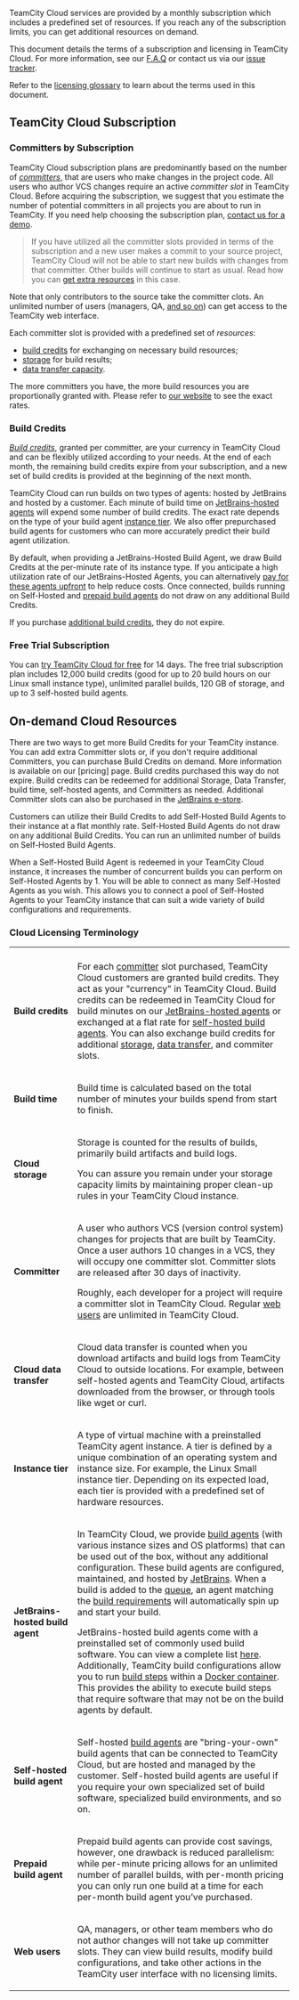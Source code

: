 [//]: # (title: TeamCity Cloud Subscription and Licensing)
[//]: # (auxiliary-id: TeamCity Cloud Subscription and Licensing)

TeamCity Cloud services are provided by a monthly subscription which includes a predefined set of resources. If you reach any of the subscription limits, you can get additional resources on demand.

This document details the terms of a subscription and licensing in TeamCity Cloud. For more information, see our [F.A.Q]() or contact us via our [issue tracker](https://youtrack.jetbrains.com/issues/TCC).

Refer to the [licensing glossary](#Cloud+Licensing+Terminology) to learn about the terms used in this document.

## TeamCity Cloud Subscription

### Committers by Subscription

TeamCity Cloud subscription plans are predominantly based on the number of _[committers](#cloud-committers)_, that are users who make changes in the project code. All users who author VCS changes require an active _committer slot_ in TeamCity Cloud. Before acquiring the subscription, we suggest that you estimate the number of potential committers in all projects you are about to run in TeamCity. If you need help choosing the subscription plan, [contact us for a demo](https://www.jetbrains.com/teamcity/request-a-demo/).

>If you have utilized all the committer slots provided in terms of the subscription and a new user makes a commit to your source project, TeamCity Cloud will not be able to start new builds with changes from that committer. Other builds will continue to start as usual. Read how you can [get extra resources](#On-demand+Cloud+Resources) in this case.

Note that only contributors to the source take the committer clots. An unlimited number of users (managers, QA, [and so on](#cloud-web-users)) can get access to the TeamCity web interface.

Each committer slot is provided with a predefined set of _resources_:
* [build credits](#cloud-build-credits) for exchanging on necessary build resources;
* [storage](#cloud-storage) for build results;
* [data transfer capacity](#cloud-data-transfer).

The more committers you have, the more build resources you are proportionally granted with. Please refer to [our website]() to see the exact rates.

### Build Credits

_[Build credits](#cloud-build-credits)_, granted per committer, are your currency in TeamCity Cloud and can be flexibly utilized according to your needs. At the end of each month, the remaining build credits expire from your subscription, and a new set of build credits is provided at the beginning of the next month.

TeamCity Cloud can run builds on two types of agents: hosted by JetBrains and hosted by a customer. Each minute of build time on [JetBrains-hosted agents](#cloud-jb-hosted-agents) will expend some number of build credits. The exact rate depends on the type of your build agent [instance tier](). We also offer prepurchased build agents for customers who can more accurately predict their build agent utilization.

By default, when providing a JetBrains-Hosted Build Agent, we draw Build Credits at the per-minute rate of its instance type. If you anticipate a high utilization rate of our JetBrains-Hosted Agents, you can alternatively [pay for these agents upfront]() to help reduce costs. Once connected, builds running on Self-Hosted and [prepaid build agents](#cloud-prepaid-agents) do not draw on any additional Build Credits.

If you purchase [additional build credits](#On-demand+Cloud+Resources), they do not expire.

### Free Trial Subscription

You can [try TeamCity Cloud for free]() for 14 days. The free trial subscription plan includes 12,000 build credits (good for up to 20 build hours on our Linux small instance type), unlimited parallel builds, 120 GB of storage, and up to 3 self-hosted build agents.

## On-demand Cloud Resources

There are two ways to get more Build Credits for your TeamCity instance. You can add extra Committer slots or, if you don't require additional Committers, you can purchase Build Credits on demand. More information is available on our [pricing] page. Build credits purchased this way do not expire. Build credits can be redeemed for additional Storage, Data Transfer, build time, self-hosted agents, and Committers as needed. Additional Committer slots can also be purchased in the [JetBrains e-store]().

Customers can utilize their Build Credits to add Self-Hosted Build Agents to their instance at a flat monthly rate. Self-Hosted Build Agents do not draw on any additional Build Credits. You can run an unlimited number of builds on Self-Hosted Build Agents.

When a Self-Hosted Build Agent is redeemed in your TeamCity Cloud instance, it increases the number of concurrent builds you can perform on Self-Hosted Agents by 1. You will be able to connect as many Self-Hosted Agents as you wish. This allows you to connect a pool of Self-Hosted Agents to your TeamCity instance that can suit a wide variety of build configurations and requirements.

### Cloud Licensing Terminology

<table>
<tr><td></td><td></td></tr>

<tr>
<td id="cloud-build-credits" auxiliary-id="cloud-build-credits">

__Build credits__

</td>

<td>

For each [committer](#cloud-committers) slot purchased, TeamCity Cloud customers are granted build credits. They act as your "currency" in TeamCity Cloud. Build credits can be redeemed in TeamCity Cloud for build minutes on our [JetBrains-hosted agents](#cloud-jb-hosted-agents) or exchanged at a flat rate for [self-hosted build agents](#cloud-self-hosted-agents). You can also exchange build credits for additional [storage](#cloud-storage), [data transfer](#cloud-data-transfer-capacity), and commiter slots.

</td>

</tr>

<tr>
<td id="cloud-build-time" auxiliary-id="cloud-build-time">

__Build time__

</td>

<td>

Build time is calculated based on the total number of minutes your builds spend from start to finish.

</td>

</tr>

<tr>
<td id="cloud-storage" auxiliary-id="cloud-storage">

__Cloud storage__

</td>

<td>


Storage is counted for the results of builds, primarily build artifacts and build logs.

You can assure you remain under your storage capacity limits by maintaining proper clean-up rules in your TeamCity Cloud instance.

</td>

</tr>

<tr>
<td id="cloud-committers" auxiliary-id="cloud-committers">

__Committer__

</td>

<td>

A user who authors VCS (version control system) changes for projects that are built by TeamCity. Once a user authors 10 changes in a VCS, they will occupy one committer slot. Committer slots are released after 30 days of inactivity.

Roughly, each developer for a project will require a committer slot in TeamCity Cloud. Regular [web users](#cloud-web-users) are unlimited in TeamCity Cloud.

</td>

</tr>

<tr>
<td id="cloud-data-transfer" auxiliary-id="cloud-data-transfer">

__Cloud data transfer__

</td>

<td>

Cloud data transfer is counted when you download artifacts and build logs from TeamCity Cloud to outside locations. For example, between self-hosted agents and TeamCity Cloud, artifacts downloaded from the browser, or through tools like wget or curl.

</td>

</tr>

<tr>
<td id="cloud-instance-tier" auxiliary-id="cloud-instance-tier">

__Instance tier__

</td>

<td>

A type of virtual machine with a preinstalled TeamCity agent instance. A tier is defined by a unique combination of an operating system and instance size. For example, the Linux Small instance tier. Depending on its expected load, each tier is provided with a predefined set of hardware resources.

</td>

</tr>

<tr>
<td id="cloud-jb-hosted-agents" auxiliary-id="cloud-jb-hosted-agents">

__JetBrains-hosted build agent__

</td>

<td>

In TeamCity Cloud, we provide [build agents](build-agent.md) (with various instance sizes and OS platforms) that can be used out of the box, without any additional configuration. These build agents are configured, maintained, and hosted by [JetBrains](https://www.jetbrains.com/). When a build is added to the [queue](build-queue.md), an agent matching the [build requirements](agent-requirements.md) will automatically spin up and start your build.

JetBrains-hosted build agents come with a preinstalled set of commonly used build software. You can view a complete list [here](supported-platforms-and-environments.md). Additionally, TeamCity build configurations allow you to run [build steps](configuring-build-steps.md) within a [Docker container](docker-wrapper.md). This provides the ability to execute build steps that require software that may not be on the build agents by default.

</td>

</tr>

<tr>
<td id="cloud-self-hosted-agents" auxiliary-id="cloud-self-hosted-agents">

__Self-hosted build agent__

</td>

<td>

Self-hosted [build agents](build-agent.md) are "bring-your-own" build agents that can be connected to TeamCity Cloud, but are hosted and managed by the customer. Self-hosted build agents are useful if you require your own specialized set of build software, specialized build environments, and so on.

</td>

</tr>

<tr>
<td id="cloud-prepaid-agents" auxiliary-id="cloud-prepaid-agents">

__Prepaid build agent__

</td>

<td>

Prepaid build agents can provide cost savings, however, one drawback is reduced parallelism: while per-minute pricing allows for an unlimited number of parallel builds, with per-month pricing you can only run one build at a time for each per-month build agent you’ve purchased.

</td>

</tr>

<tr>
<td id="cloud-web-users" auxiliary-id="cloud-web-users">

__Web users__

</td>

<td>

QA, managers, or other team members who do not author changes will not take up committer slots. They can view build results, modify build configurations, and take other actions in the TeamCity user interface with no licensing limits.

</td>

</tr>

</table>
